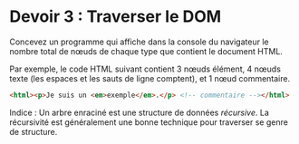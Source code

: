 # Devoir 3 : Traverser le DOM

Concevez un programme qui affiche dans la console du navigateur le
nombre total de nœuds de chaque type que contient le document HTML.

Par exemple, le code HTML suivant contient 3 nœuds élément, 4 nœuds
texte (les espaces et les sauts de ligne comptent), et 1 nœud
commentaire.

```html
<html><p>Je suis un <em>exemple</em>.</p> <!-- commentaire --></html>
```

Indice : Un arbre enraciné est une structure de données *récursive*. La
récursivité est généralement une bonne technique pour traverser se genre
de structure.
